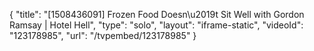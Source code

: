 {
    "title": "[1508436091] Frozen Food Doesn\u2019t Sit Well with Gordon Ramsay | Hotel Hell",
    "type": "solo",
    "layout": "iframe-static",
    "videoId": "123178985",
    "url": "\/tvpembed\/123178985"
}
